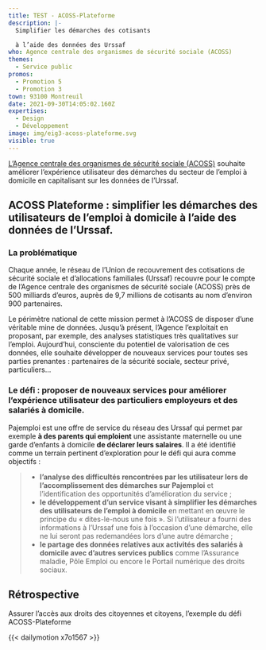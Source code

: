 ```yaml
---
title: TEST - ACOSS-Plateforme
description: |-
  Simplifier les démarches des cotisants

  à l’aide des données des Urssaf
who: Agence centrale des organismes de sécurité sociale (ACOSS)
themes:
  - Service public
promos:
  - Promotion 5
  - Promotion 3
town: 93100 Montreuil
date: 2021-09-30T14:05:02.160Z
expertises:
  - Design
  - Développement
image: img/eig3-acoss-plateforme.svg
visible: true
---
```

[L’Agence centrale des organismes de sécurité sociale (ACOSS)](https://www.acoss.fr/home.html) souhaite améliorer l’expérience utilisateur des démarches du secteur de l’emploi à domicile en capitalisant sur les données de l’Urssaf.

## ACOSS Plateforme : simplifier les démarches des utilisateurs de l’emploi à domicile à l’aide des données de l’Urssaf.

### La problématique

Chaque année, le réseau de l’Union de recouvrement des cotisations de sécurité sociale et d’allocations familiales (Urssaf) recouvre pour le compte de l’Agence centrale des organismes de sécurité sociale (ACOSS) près de 500 milliards d’euros, auprès de 9,7 millions de cotisants au nom d’environ 900 partenaires.

Le périmètre national de cette mission permet à l’ACOSS de disposer d’une véritable mine de données. Jusqu’à présent, l’Agence l’exploitait en proposant, par exemple, des analyses statistiques très qualitatives sur l’emploi. Aujourd’hui, consciente du potentiel de valorisation de ces données, elle souhaite développer de nouveaux services pour toutes ses parties prenantes : partenaires de la sécurité sociale, secteur privé, particuliers…

### Le défi : proposer de nouveaux services pour améliorer l’expérience utilisateur des particuliers employeurs et des salariés à domicile.

Pajemploi est une offre de service du réseau des Urssaf qui permet par exemple **à des parents qui emploient** une assistante maternelle ou une garde d’enfants à domicile **de déclarer leurs salaires**. Il a été identifié comme un terrain pertinent d’exploration pour le défi qui aura comme objectifs :

> * **l’analyse des difficultés rencontrées par les utilisateur lors de l’accomplissement des démarches sur Pajemploi** et l’identification des opportunités d’amélioration du service ;
> * **le développement d’un service visant à simplifier les démarches des utilisateurs de l’emploi à domicile** en mettant en œuvre le principe du « dites-le-nous une fois ». Si l’utilisateur a fourni des informations à l’Urssaf une fois à l’occasion d’une démarche, elle ne lui seront pas redemandées lors d’une autre démarche ;
> * **le partage des données relatives aux activités des salariés à domicile avec d’autres services publics** comme l’Assurance maladie, Pôle Emploi ou encore le Portail numérique des droits sociaux.

## Rétrospective

Assurer l’accès aux droits des citoyennes et citoyens, l’exemple du défi ACOSS-Plateforme

{{< dailymotion x7o1567 >}}